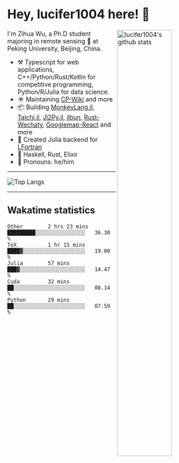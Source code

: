 # Hey, lucifer1004 here! :wave:

<img width="50%" align="right" alt="lucifer1004's github stats" src="https://github-readme-stats.vercel.app/api?username=lucifer1004&show_icons=true">

I'm Zihua Wu, a Ph.D student majoring in remote sensing :satellite: at Peking University, Beijing, China.

- :hammer_and_pick: Typescript for web applications, C++/Python/Rust/Kotlin for competitive programming, Python/R/Julia for data science.
- :sunny: Maintaining [CP-Wiki](https://cp-wiki.vercel.app) and more 
- :package: Building [MonkeyLang.jl](https://github.com/lucifer1004/MonkeyLang.jl), [Taichi.jl](https://github.com/lucifer1004/Taichi.jl), [Jl2Py.jl](https://github.com/lucifer1004/Jl2Py.jl), [jlbun](https://github.com/lucifer1004/jlbun), [Rust-Wechaty](https://github.com/wechaty/rust-wechaty), [Googlemap-React](https://github.com/googlemap-react/googlemap-react) and more
- :sparkler: Created Julia backend for [LFortran](https://github.com/lfortran/lfortran)
- :seedling: Haskell, Rust, Elixir
- :man: Pronouns: he/him

---

![Top Langs](https://github-readme-stats.vercel.app/api/top-langs/?username=lucifer1004&layout=compact)

---

## Wakatime statistics

<!--START_SECTION:waka-->

```text
Other        2 hrs 23 mins   █████████░░░░░░░░░░░░░░░░   36.30 %
TeX          1 hr 15 mins    ████▓░░░░░░░░░░░░░░░░░░░░   19.00 %
Julia        57 mins         ███▓░░░░░░░░░░░░░░░░░░░░░   14.47 %
Cuda         32 mins         ██░░░░░░░░░░░░░░░░░░░░░░░   08.14 %
Python       29 mins         ██░░░░░░░░░░░░░░░░░░░░░░░   07.59 %
```

<!--END_SECTION:waka-->
